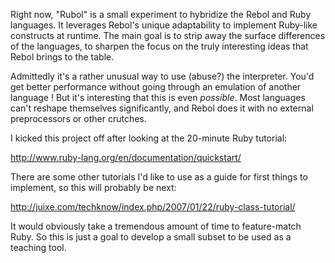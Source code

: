 Right now, "Rubol" is a small experiment to hybridize the Rebol and Ruby languages.  It leverages Rebol's unique adaptability to implement Ruby-like constructs at runtime.  The main goal is to strip away the surface differences of the languages, to sharpen the focus on the truly interesting ideas that Rebol brings to the table.

Admittedly it's a rather unusual way to use (abuse?) the interpreter.  You'd get better performance without going through an emulation of another language !  But it's interesting that this is even *possible*.  Most languages can't reshape themselves significantly, and Rebol does it with no external preprocessors or other crutches.

I kicked this project off after looking at the 20-minute Ruby tutorial:

http://www.ruby-lang.org/en/documentation/quickstart/

There are some other tutorials I'd like to use as a guide for first things to implement, so this will probably be next:

http://juixe.com/techknow/index.php/2007/01/22/ruby-class-tutorial/

It would obviously take a tremendous amount of time to feature-match Ruby.  So this is just a goal to develop a small subset to be used as a teaching tool.  
